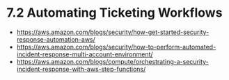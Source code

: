 # 7.2 Automating Ticketing Workflows

* https://aws.amazon.com/blogs/security/how-get-started-security-response-automation-aws/
* https://aws.amazon.com/blogs/security/how-to-perform-automated-incident-response-multi-account-environment/
* https://aws.amazon.com/blogs/compute/orchestrating-a-security-incident-response-with-aws-step-functions/
